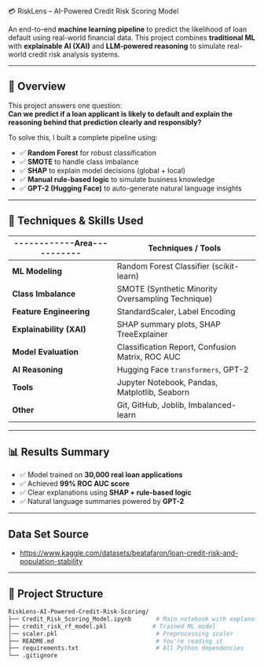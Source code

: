 💳 RiskLens – AI-Powered Credit Risk Scoring Model

An end-to-end **machine learning pipeline** to predict the likelihood of loan default using real-world financial data. 
This project combines **traditional ML** with **explainable AI (XAI)** and **LLM-powered reasoning** to simulate real-world credit risk analysis systems.

---

## 🚀 Overview

This project answers one question:  
**Can we predict if a loan applicant is likely to default and explain the reasoning behind that prediction clearly and responsibly?**

To solve this, I built a complete pipeline using:

- ✅ **Random Forest** for robust classification
- ✅ **SMOTE** to handle class imbalance
- ✅ **SHAP** to explain model decisions (global + local)
- ✅ **Manual rule-based logic** to simulate business knowledge
- ✅ **GPT-2 (Hugging Face)** to auto-generate natural language insights

---

## 🧠 Techniques & Skills Used

| ------------Area-----------| Techniques / Tools |
|----------------------------|--------------------|
| **ML Modeling**            | Random Forest Classifier (scikit-learn) |
| **Class Imbalance**        | SMOTE (Synthetic Minority Oversampling Technique) |
| **Feature Engineering**    | StandardScaler, Label Encoding |
| **Explainability (XAI)**   | SHAP summary plots, SHAP TreeExplainer |
| **Model Evaluation**       | Classification Report, Confusion Matrix, ROC AUC |
| **AI Reasoning**           | Hugging Face `transformers`, GPT-2 |
| **Tools**                  | Jupyter Notebook, Pandas, Matplotlib, Seaborn |
| **Other**                  | Git, GitHub, Joblib, Imbalanced-learn |

---

## 📊 Results Summary

- ✅ Model trained on **30,000 real loan applications**
- ✅ Achieved **99% ROC AUC score**
- ✅ Clear explanations using **SHAP + rule-based logic**
- ✅ Natural language summaries powered by **GPT-2**

---

## Data Set Source

- https://www.kaggle.com/datasets/beatafaron/loan-credit-risk-and-population-stability

---

## 🧱 Project Structure

```bash
RiskLens-AI-Powered-Credit-Risk-Scoring/
├── Credit_Risk_Scoring_Model.ipynb       # Main notebook with explanations
├── credit_risk_rf_model.pkl             # Trained ML model
│── scaler.pkl                            # Preprocessing scaler
├── README.md                             # You're reading it
├── requirements.txt                      # All Python dependencies
└── .gitignore
